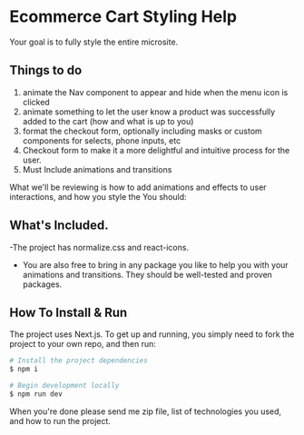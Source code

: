 # Ecommerce Cart Styling Help

Your goal is to fully style the entire microsite.

## Things to do


1. animate the Nav component to appear and hide when the menu icon is clicked
2. animate something to let the user know a product was successfully added to the cart (how and what is up to you)
3. format the checkout form, optionally including masks or custom components for selects, phone inputs, etc
4. Checkout form to make it a more delightful and intuitive process for the user.
5. Must Include animations and transitions

What we'll be reviewing is how to add animations and effects to user interactions, and how you style the  You should:


## What's Included.

-The project has normalize.css and react-icons. 

- You are also free to bring in any package you like to help you with your animations and transitions. They should be well-tested and proven packages.

## How To Install & Run

The project uses Next.js. To get up and running, you simply need to fork the project to your own repo, and then run:

```sh
# Install the project dependencies
$ npm i

# Begin development locally
$ npm run dev
```

When you're done please send me zip file, list of technologies you used, and how to run the project.
